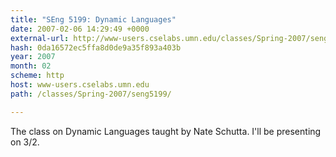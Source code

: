 ```yaml
---
title: "SEng 5199: Dynamic Languages"
date: 2007-02-06 14:29:49 +0000
external-url: http://www-users.cselabs.umn.edu/classes/Spring-2007/seng5199/
hash: 0da16572ec5ffa8d0de9a35f893a403b
year: 2007
month: 02
scheme: http
host: www-users.cselabs.umn.edu
path: /classes/Spring-2007/seng5199/

---
```


The class on Dynamic Languages taught by Nate Schutta. I'll be presenting on 3/2.
